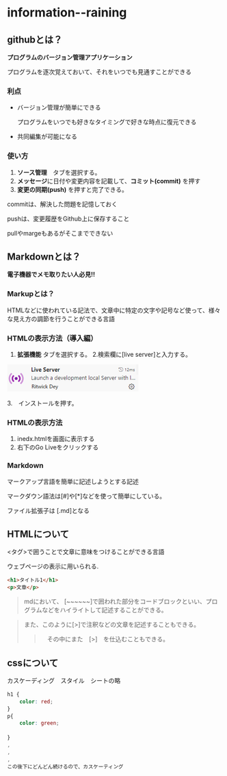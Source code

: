 # information--raining

## githubとは？

**プログラムのバージョン管理アプリケーション**

プログラムを逐次覚えておいて、それをいつでも見通すことができる


### 利点
* バージョン管理が簡単にできる

    プログラムをいつでも好きなタイミングで好きな時点に復元できる


* 共同編集が可能になる
### 使い方
1. **ソース管理**　タブを選択する。
2. **メッセージ**に日付や変更内容を記載して、**コミット(commit)** を押す　　　　　　　　　　　　　　　　　　　　
3. **変更の同期(push)** を押すと完了できる。

commitは、解決した問題を記憶しておく

pushは、変更履歴をGithub上に保存すること

pullやmargeもあるがそこまでできない

## Markdownとは？


**電子機器でメモ取りたい人必見!!**

### Markupとは？

HTMLなどに使われている記法で、文章中に特定の文字や記号など使って、様々な見え方の調節を行うことができる言語


### HTMLの表示方法（導入編）
1. **拡張機能** タブを選択する。
2.検索欄に[live server]と入力する。

![alt text](image.png)

3.　インストールを押す。

### HTMLの表示方法
1. inedx.htmlを画面に表示する
2. 右下のGo Liveをクリックする

### Markdown
マークアップ言語を簡単に記述しようとする記述

マークダウン語法は[#]や[*]などを使って簡単にしている。

ファイル拡張子は [.md]となる

## HTMLについて
<タグ>で囲うことで文章に意味をつけることができる言語

ウェブページの表示に用いられる.

~~~html
<h1>タイトル1</h1>
<p>文章</p>
~~~

>mdにおいて、 [~~~~~~]で囲われた部分をコードブロックといい、プログラムなどをハイライトして記述することができる。

>また、このように[>]で注釈などの文章を記述することもできる。
>>　その中にまた　[>]　を仕込むこともできる。

## cssについて

カスケーディング　スタイル　シートの略


~~~css
h1 {
    color: red;
}
p{
    color: green;

}
,
,
,
この後下にどんどん続けるので、カスケーティング
~~~